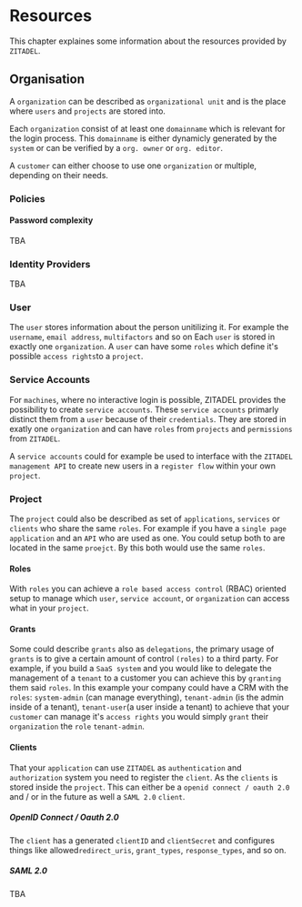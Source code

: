 # Resources

This chapter explaines some information about the resources provided by `ZITADEL`.

## Organisation

A `organization` can be described as `organizational unit` and is the place where `users` and `projects` are stored into.

Each `organization` consist of at least one `domainname` which is relevant for the login process. This `domainname` is either dynamicly generated by the `system` or can be verified by a `org. owner` or `org. editor`.

A `customer` can either choose to use one `organization` or multiple, depending on their needs.

### Policies

#### Password complexity

TBA

### Identity Providers

TBA

### User

The `user` stores information about the person unitilizing it. For example the `username`, `email address`, `multifactors` and so on
Each `user` is stored in exactly one `organization`. A `user` can have some `roles` which define it's possible `access rights`to a `project`.

### Service Accounts

For `machines`, where no interactive login is possible, ZITADEL provides the possibility to create `service accounts`. These `service accounts` primarly distinct them from a `user` because of their `credentials`. They are stored in exatly one `organization` and can have `roles` from `projects` and `permissions` from `ZITADEL`.

A `service accounts` could for example be used to interface with the `ZITADEL management API` to create new users in a `register flow` within your own `project`.

### Project

The `project` could also be described as set of `applications`, `services` or `clients` who share the same `roles`. For example if you have a `single page application` and an `API` who are used as one. You could setup both to are located in the same `proejct`. By this both would use the same `roles`.

#### Roles

With `roles` you can achieve a `role based access control` (RBAC) oriented setup to manage which `user`, `service account`, or `organization` can access what in your `project`.

#### Grants

Some could describe `grants` also as `delegations`, the primary usage of `grants` is to give a certain amount of control `(roles)` to a third party.
For example, if you build a `SaaS system` and you would like to delegate the management of a `tenant` to a customer you can achieve this by `granting` them said `roles`. In this example your company could have a CRM with the `roles`: `system-admin` (can manage everything), `tenant-admin` (is the admin inside of a tenant), `tenant-user`(a user inside a tenant) to achieve that your `customer` can manage it's `access rights` you would simply `grant` their `organization` the `role` `tenant-admin`.

#### Clients

That your `application` can use `ZITADEL` as `authentication` and `authorization` system you need to register the `client`. As the `clients` is stored inside the `project`. This can either be a `openid connect / oauth 2.0` and / or in the future as well a `SAML 2.0` `client`.

##### OpenID Connect / Oauth 2.0

The `client` has a generated `clientID` and `clientSecret` and configures things like allowed`redirect_uris`, `grant_types`, `response_types`, and so on.

##### SAML 2.0

TBA